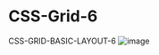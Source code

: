 # CSS-Grid-6
CSS-GRID-BASIC-LAYOUT-6
![image](https://user-images.githubusercontent.com/43956936/121266848-8625dd00-c8bb-11eb-9856-45ee758715f7.png)
